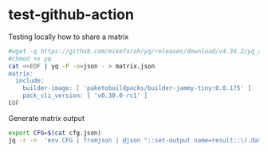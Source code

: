 # test-github-action

Testing locally how to share a matrix
```bash
#wget -q https://github.com/mikefarah/yq/releases/download/v4.34.2/yq_darwin_arm64 -O yq
#chmod +x yq
cat <<EOF | yq -P -o=json - > matrix.json
matrix:
  include:
    builder-image: [ 'paketobuildpacks/builder-jammy-tiny:0.0.175' ]
    pack_cli_version: [ 'v0.30.0-rc1' ]
EOF
```

Generate matrix output
```bash
export CFG=$(cat cfg.json)
jq -r -n  'env.CFG | fromjson | @json "::set-output name=result::\(.data)"'
```

